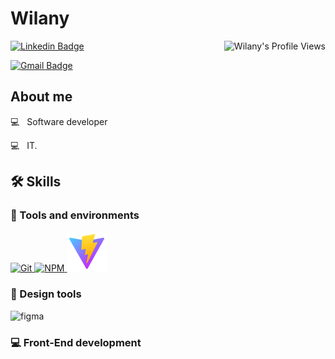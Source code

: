 #  Wilany

<img align="right" src="https://komarev.com/ghpvc/?username=Wilany" alt="Wilany's Profile Views" />

[![Linkedin Badge](https://img.shields.io/badge/LinkedIn-Wilany-blue?style=flat-square&logo=Linkedin&logoColor=white&link=https://[https://www.linkedin.com/in/wilany-moura-357135308/)](https://www.linkedin.com/in/wilany-moura-357135308/)

[![Gmail Badge](https://img.shields.io/badge/wilany2014moura@gmail.com-c14438?style=flat-square&logo=Gmail&logoColor=white&link=mailto:wilany2014moura@gmail.com
)](mailto:wilany2014moura@gmail.com)

##  About me

💻 &nbsp; Software developer 

💻 &nbsp; IT.


##  🛠️ Skills

###  :wrench: Tools and environments

<!-- GIT -->

<a href="#">

<img alt="Git" src="https://img.shields.io/badge/Git-F05032.svg?style=for-the-badge&logo=git&logoColor=white" />

</a>

<!-- NPM -->

<a href="#">
<img alt="NPM" src="https://img.shields.io/badge/NPM-CB3837.svg?style=for-the-badge&logo=npm&logoColor=white" />
</a>

<a href="#">
  <img alt="vite" src="https://raw.githubusercontent.com/LivioAlvarenga/LivioAlvarenga/3c6e62cf6789eea4733372d2a109ee3f8a5a42d4/files/vite.svg">
</a>

<a href="#">

</a>


### 🎨 Design tools

![figma](https://img.shields.io/badge/Figma-F24E1E?style=for-the-badge&logo=figma&logoColor=white)

###  :computer: Front-End development
